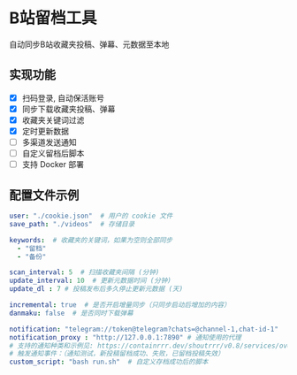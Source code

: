 # B站留档工具  

自动同步B站收藏夹投稿、弹幕、元数据至本地  

## 实现功能

- [x] 扫码登录, 自动保活账号
- [x] 同步下载收藏夹投稿、弹幕
- [x] 收藏夹关键词过滤
- [x] 定时更新数据
- [ ] 多渠道发送通知
- [ ] 自定义留档后脚本
- [ ] 支持 Docker 部署

## 配置文件示例  

```yaml
user: "./cookie.json"  # 用户的 cookie 文件
save_path: "./videos"  # 存储目录

keywords:  # 收藏夹的关键词，如果为空则全部同步
  - "留档"
  - "备份"

scan_interval: 5  # 扫描收藏夹间隔 (分钟)
update_interval: 10  # 更新元数据时间 (分钟)
update_dl : 7 # 投稿发布后多久停止更新元数据 (天)

incremental: true  # 是否开启增量同步（只同步启动后增加的内容）
danmaku: false  # 是否同时下载弹幕

notification: "telegram://token@telegram?chats=@channel-1,chat-id-1"  
notification_proxy : "http://127.0.0.1:7890" # 通知使用的代理
# 支持的通知种类和示例见: https://containrrr.dev/shoutrrr/v0.8/services/overview/
# 触发通知事件：（通知测试，新投稿留档成功、失败，已留档投稿失效）
custom_script: "bash run.sh"  # 自定义存档成功后的脚本

```
